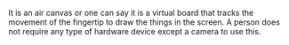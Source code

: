 It is an air canvas or one can say it is a virtual board that tracks the movement of the fingertip to draw the things in the screen. A person does not require any type of hardware device except a camera to use this.
